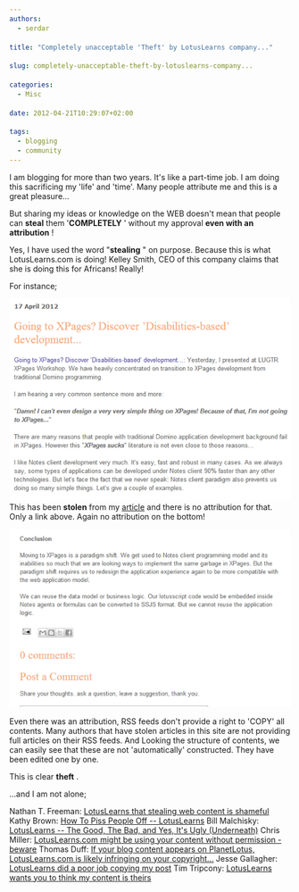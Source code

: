 ```yaml
---
authors:
  - serdar

title: "Completely unacceptable 'Theft' by LotusLearns company..."

slug: completely-unacceptable-theft-by-lotuslearns-company...

categories:
  - Misc

date: 2012-04-21T10:29:07+02:00

tags:
  - blogging
  - community
---
```


I am blogging for more than two years. It's like a part-time job. I am doing this sacrificing my 'life' and 'time'. Many people attribute me and this is a great pleasure...

But sharing my ideas or knowledge on the WEB doesn't mean that people can **steal** them '**COMPLETELY** ' without my approval **even with an attribution** !
<!-- more -->
Yes, I have used the word "**stealing** " on purpose. Because this is what LotusLearns.com is doing! Kelley Smith, CEO of this company claims that she is doing this for Africans! Really!

For instance;

![Image:Completely unacceptable ’Theft’ by LotusLearns company...](../../images/imported/completely-unacceptable-theft-by-lotuslearns-company-M2.gif)
This has been **stolen** from my [article](2012-03-going-to-xpages-discover-disabilities-based-development....md "going-to-xpages-discover-disabilities-based-development....htm") and there is no attribution for that. Only a link above. Again no attribution on the bottom!

![Image:Completely unacceptable ’Theft’ by LotusLearns company...](../../images/imported/completely-unacceptable-theft-by-lotuslearns-company-M3.gif)

Even there was an attribution, RSS feeds don't provide a right to 'COPY' all contents. Many authors that have stolen articles in this site are not providing full articles on their RSS feeds. And Looking the structure of contents, we can easily see that these are not 'automatically' constructed. They have been edited one by one.

This is clear **theft** .

...and I am not alone;

Nathan T. Freeman: [LotusLearns that stealing web content is shameful](http://ntf.gbs.com/nathan/escape.nsf/d6plinks/NTFN-8TJS4G)
Kathy Brown: [How To Piss People Off -- LotusLearns](http://www.runningnotes.net/index.php/2012/04/20/how-to-piss-people-off-lotuslearns/)
Bill Malchisky: [LotusLearns -- The Good, The Bad, and Yes, It's Ugly (Underneath)](http://www.billmal.com/billmal/billmal.nsf/dx/04202012110012PMWMA5JQ.htm)
Chris Miller: [LotusLearns.com might be using your content without permission - beware](http://www.idonotes.com/IdoNotes/idonotes.nsf/dx/lotuslearns-might-be-using-your-content-without-permission-beware.htm)
Thomas Duff: [If your blog content appears on PlanetLotus, LotusLearns.com is likely infringing on your copyright...](http://www.duffbert.com/duffbert/blog.nsf/d6plinks/TADF-8TK2LH)
Jesse Gallagher: [LotusLearns did a poor job copying my post](http://frostillic.us/f.nsf/posts/26F88986C5D052CA852579E60078BFC8)
Tim Tripcony: [LotusLearns wants you to think my content is theirs](http://xmage.gbs.com/blog.nsf/d6plinks/TTRY-8TJSRD)
